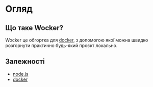# Огляд

## Що таке Wocker?

Wocker це обгортка для [docker](https://www.docker.com), з допомогою якої можна швидко розгорнути практично будь-який проєкт локально.


## Залежності

- [node.js](https://nodejs.org)
- [docker](https://www.docker.com)
